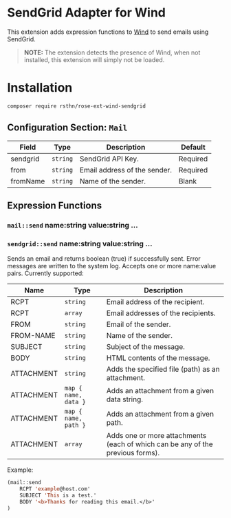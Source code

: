 # SendGrid Adapter for Wind

This extension adds expression functions to [Wind](https://github.com/rsthn/rose-ext-wind) to send emails using SendGrid.

> **NOTE:** The extension detects the presence of Wind, when not installed, this extension will simply not be loaded.

# Installation

```sh
composer require rsthn/rose-ext-wind-sendgrid
```

## Configuration Section: `Mail`


|Field|Type|Description|Default|
|----|----|-----------|-------|
|sendgrid|`string`|SendGrid API Key.|Required
|from|`string`|Email address of the sender.|Required
|fromName|`string`|Name of the sender.|Blank


## Expression Functions

### `mail::send` name:string value:string ...
### `sendgrid::send` name:string value:string ...

Sends an email and returns boolean (true) if successfully sent. Error messages are written to the system log. Accepts one or more name:value pairs. Currently supported:

|Name|Type|Description|
|----|----|-----------|
|RCPT|`string`|Email address of the recipient.
|RCPT|`array`|Email addresses of the recipients.
|FROM|`string`|Email of the sender.
|FROM-NAME|`string`|Name of the sender.
|SUBJECT|`string`|Subject of the message.
|BODY|`string`|HTML contents of the message.
|ATTACHMENT|`string`|Adds the specified file (path) as an attachment.
|ATTACHMENT|`map { name, data }`|Adds an attachment from a given data string.
|ATTACHMENT|`map { name, path }`|Adds an attachment from a given path.
|ATTACHMENT|`array`|Adds one or more attachments (each of which can be any of the previous forms).

Example:

```lisp
(mail::send
	RCPT 'example@host.com'
	SUBJECT 'This is a test.'
	BODY '<b>Thanks for reading this email.</b>'
)
```
